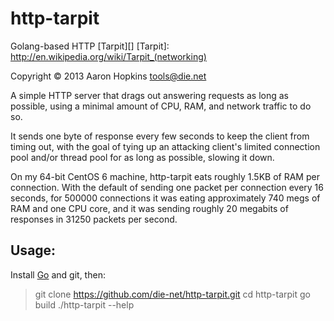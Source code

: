 http-tarpit
===========

Golang-based HTTP [Tarpit][]
[Tarpit]: http://en.wikipedia.org/wiki/Tarpit_(networking)

Copyright &copy; 2013 Aaron Hopkins tools@die.net

A simple HTTP server that drags out answering requests as long as possible,
using a minimal amount of CPU, RAM, and network traffic to do so.

It sends one byte of response every few seconds to keep the client from
timing out, with the goal of tying up an attacking client's limited
connection pool and/or thread pool for as long as possible, slowing it down.

On my 64-bit CentOS 6 machine, http-tarpit eats roughly 1.5KB of RAM per
connection.  With the default of sending one packet per connection every 16
seconds, for 500000 connections it was eating approximately 740 megs of RAM
and one CPU core, and it was sending roughly 20 megabits of responses in
31250 packets per second.

Usage:
-----

Install [Go](http://golang.org/doc/install) and git, then:

> git clone https://github.com/die-net/http-tarpit.git
> cd http-tarpit
> go build
> ./http-tarpit --help
